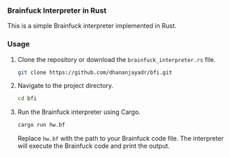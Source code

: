 ### Brainfuck Interpreter in Rust
This is a simple Brainfuck interpreter implemented in Rust.

### Usage
1. Clone the repository or download the `brainfuck_interpreter.rs` file.
   ```bash
   git clone https://github.com/dhananjayadr/bfi.git
   ```
2. Navigate to the project directory.
   ```bash
   cd bfi
   ```
3. Run the Brainfuck interpreter using Cargo.

   ```bash
   cargo run hw.bf
   ```
   Replace `hw.bf` with the path to your Brainfuck code file. The interpreter will execute the Brainfuck code and print the output.
